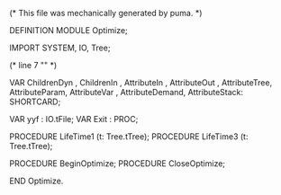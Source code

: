 
(* This file was mechanically generated by puma. *)

DEFINITION MODULE Optimize;

IMPORT SYSTEM, IO, Tree;

(* line 7 "" *)

VAR
   ChildrenDyn	,
   ChildrenIn	,
   AttributeIn	,
   AttributeOut	,
   AttributeTree,
   AttributeParam,
   AttributeVar	,
   AttributeDemand,
   AttributeStack: SHORTCARD;


VAR yyf        : IO.tFile;
VAR Exit       : PROC;

PROCEDURE LifeTime1 (t: Tree.tTree);
PROCEDURE LifeTime3 (t: Tree.tTree);

PROCEDURE BeginOptimize;
PROCEDURE CloseOptimize;

END Optimize.

